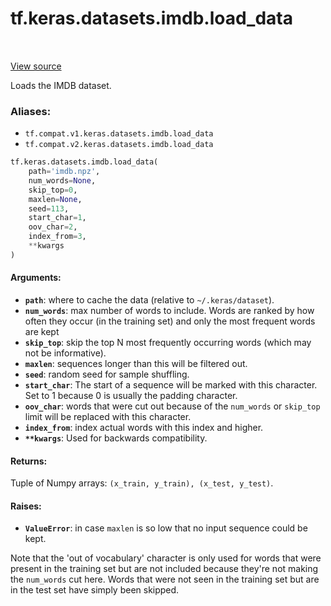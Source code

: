 <div itemscope itemtype="http://developers.google.com/ReferenceObject">
<meta itemprop="name" content="tf.keras.datasets.imdb.load_data" />
<meta itemprop="path" content="Stable" />
</div>

# tf.keras.datasets.imdb.load_data

<!-- Insert buttons -->

<table class="tfo-notebook-buttons tfo-api" align="left">
</table>

<a target="_blank" href="/code/stable/tensorflow/python/keras/datasets/imdb.py">View source</a>



<!-- Start diff -->
Loads the IMDB dataset.

### Aliases:

* `tf.compat.v1.keras.datasets.imdb.load_data`
* `tf.compat.v2.keras.datasets.imdb.load_data`


``` python
tf.keras.datasets.imdb.load_data(
    path='imdb.npz',
    num_words=None,
    skip_top=0,
    maxlen=None,
    seed=113,
    start_char=1,
    oov_char=2,
    index_from=3,
    **kwargs
)
```



<!-- Placeholder for "Used in" -->


#### Arguments:


* <b>`path`</b>: where to cache the data (relative to `~/.keras/dataset`).
* <b>`num_words`</b>: max number of words to include. Words are ranked
    by how often they occur (in the training set) and only
    the most frequent words are kept
* <b>`skip_top`</b>: skip the top N most frequently occurring words
    (which may not be informative).
* <b>`maxlen`</b>: sequences longer than this will be filtered out.
* <b>`seed`</b>: random seed for sample shuffling.
* <b>`start_char`</b>: The start of a sequence will be marked with this character.
    Set to 1 because 0 is usually the padding character.
* <b>`oov_char`</b>: words that were cut out because of the `num_words`
    or `skip_top` limit will be replaced with this character.
* <b>`index_from`</b>: index actual words with this index and higher.
* <b>`**kwargs`</b>: Used for backwards compatibility.


#### Returns:

Tuple of Numpy arrays: `(x_train, y_train), (x_test, y_test)`.



#### Raises:


* <b>`ValueError`</b>: in case `maxlen` is so low
    that no input sequence could be kept.

Note that the 'out of vocabulary' character is only used for
words that were present in the training set but are not included
because they're not making the `num_words` cut here.
Words that were not seen in the training set but are in the test set
have simply been skipped.